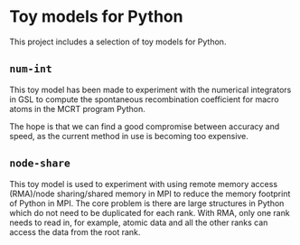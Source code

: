 # Toy models for Python

This project includes a selection of toy models for Python.

## `num-int`

This toy model has been made to experiment with the numerical integrators in
GSL to compute the spontaneous recombination coefficient for macro atoms in
the MCRT program Python. 

The hope is that we can find a good compromise between accuracy and speed, as 
the current method in use is becoming too expensive.

## `node-share`

This toy model is used to experiment with using remote memory access (RMA)/node 
sharing/shared memory in MPI to reduce the memory footprint of Python in
MPI. The core problem is there are large structures in Python which do not need
to be duplicated for each rank. With RMA, only one rank needs to read in, for 
example, atomic data and all the other ranks can access the data from the 
root rank.
